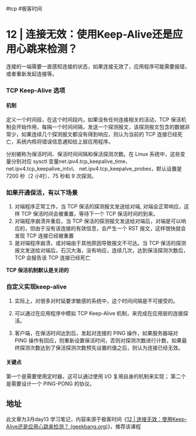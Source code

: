 #tcp #极客时间 

# 12 | 连接无效：使用Keep-Alive还是应用心跳来检测？

连接的一端需要一直感知连接的状态，如果连接无效了，应用程序可能需要报错，或者重新发起连接等。

### TCP Keep-Alive 选项
#### 机制
定义一个时间段，在这个时间段内，如果没有任何连接相关的活动，TCP 保活机制会开始作用，每隔一个时间间隔，发送一个探测报文，该探测报文包含的数据非常少，如果连续几个探测报文都没有得到响应，则认为当前的 TCP 连接已经死亡，系统内核将错误信息通知给上层应用程序。

分别被称为保活时间、保活时间间隔和保活探测次数。在 Linux 系统中，这些变量分别对应 sysctl 变量net.ipv4.tcp_keepalive_time、net.ipv4.tcp_keepalive_intvl、 net.ipv4.tcp_keepalve_probes，默认设置是 7200 秒（2 小时）、75 秒和 9 次探测。

### 如果开通保活，有以下场景

1. 对端程序正常工作，当 TCP 保活的探测报文发送给对端, 对端会正常响应，这样 TCP 保活时间会被重置，等待下一个 TCP 保活时间的到来。
2. 对端程序崩溃并重启，当 TCP 保活的探测报文发送给对端后，对端是可以响应的，但由于没有该连接的有效信息，会产生一个 RST 报文，这样很快就会发现 TCP 连接已经被重置
3. 是对端程序崩溃，或对端由于其他原因导致报文不可达。当 TCP 保活的探测报文发送给对端后，石沉大海，没有响应，连续几次，达到保活探测次数后，TCP 会报告该 TCP 连接已经死亡

**TCP 保活机制默认是关闭的**

### 自定义实现keep-alive

1. 实际上，对很多对时延要求敏感的系统中，这个时间间隔是不可接受的。

2. 可以通过在应用程序中模拟 TCP Keep-Alive 机制，来完成在应用层的连接探活。

3. 客户端，在保活时间达到后，发起对连接的 PING 操作，如果服务器端对 PING 操作有回应，则重新设置保活时间，否则对探测次数进行计数，如果最终探测次数达到了保活探测次数预先设置的值之后，则认为连接已经无效。

#### 关键点

第一个是需要使用定时器，这可以通过使用 I/O 复用自身的机制来实现；
第二个是需要设计一个 PING-PONG 的协议。

## 地址

此文章为3月day13 学习笔记，内容来源于极客时间《[12 | 连接无效：使用Keep-Alive还是应用心跳来检测？ (geekbang.org)](https://time.geekbang.org/column/article/127900)》，推荐该课程